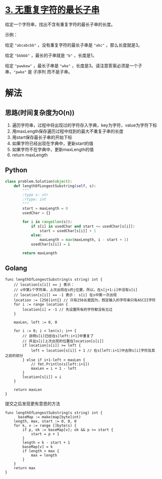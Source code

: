 
# [3. 无重复字符的最长子串](https://leetcode-cn.com/problems/longest-substring-without-repeating-characters/description/)


给定一个字符串，找出不含有重复字符的最长子串的长度。

示例：

给定 `"abcabcbb"` ，没有重复字符的最长子串是 `"abc"` ，那么长度就是3。

给定 `"bbbbb"` ，最长的子串就是 `"b"` ，长度是1。

给定 `"pwwkew"` ，最长子串是 `"wke"` ，长度是3。请注意答案必须是一个子串，`"pwke"` 是 子序列  而不是子串。


# 解法


## 思路(时间复杂度为O(n))

1. 遍历字符串，过程中将出现过的字符存入字典，key为字符，value为字符下标
2. 用maxLength保存遍历过程中找到的最大不重复子串的长度
3. 用start保存最长子串的开始下标
4. 如果字符已经出现在字典中，更新start的值
5. 如果字符不在字典中，更新maxLength的值
6. return maxLength

## Python

```python
class problem.Solution(object):
    def lengthOfLongestSubstring(self, s):
        """
        :type s: str
        :rtype: int
        """
        start = maxLength = 0
        usedChar = {}

        for i in range(len(s)):
            if s[i] in usedChar and start <= usedChar[s[i]]:
                start = usedChar[s[i]] + 1
            else:
                maxLength = max(maxLength, i - start + 1)
            usedChar[s[i]] = i

        return maxLength

```

## Golang

```golang
func lengthOfLongestSubstring(s string) int {
	// location[s[i]] == j 表示：
	// s中第i个字符串，上次出现在s的j位置，所以，在s[j+1:i]中没有s[i]
	// location[s[i]] == -1 表示： s[i] 在s中第一次出现
	location := [256]int{} // 只有256长是因为，假定输入的字符串只有ASCII字符
	for i := range location {
		location[i] = -1 // 先设置所有的字符都没有见过
	}

	maxLen, left := 0, 0

	for i := 0; i < len(s); i++ {
		// 说明s[i]已经在s[left:i+1]中重复了
		// 并且s[i]上次出现的位置在location[s[i]]
		if location[s[i]] >= left {
			left = location[s[i]] + 1 // 在s[left:i+1]中去除s[i]字符及其之前的部分
		} else if i+1-left > maxLen {
			// fmt.Println(s[left:i+1])
			maxLen = i + 1 - left
		}
		location[s[i]] = i
	}

	return maxLen
}
```

提交之后发现更有意思的方法

```golang
func lengthOfLongestSubstring(s string) int {
      baseMap := make(map[byte]int)
    length, max, start := 0, 0, 0
    for k, v := range []byte(s) {
        if p, ok := baseMap[v]; ok && p >= start {
            start = p + 1
        }
        length = k - start + 1
        baseMap[v] = k
        if length > max {
            max = length
        }
    }
    return max
}
```

